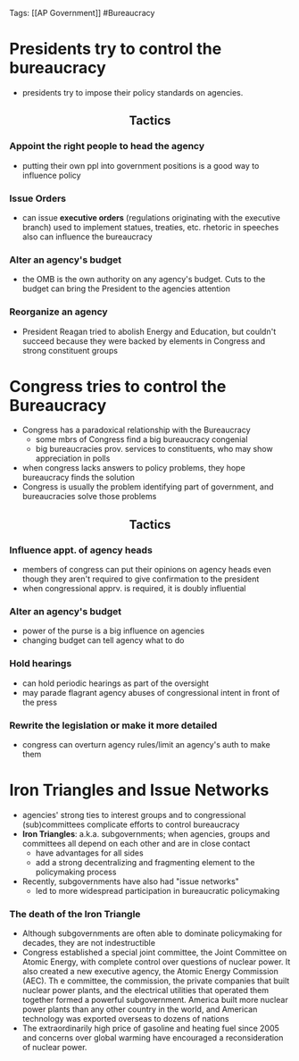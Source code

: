 Tags: [[AP Government]] #Bureaucracy 

# Presidents try to control the bureaucracy
- presidents try to impose their policy standards on agencies.

## <p style="text-align:center;">Tactics</p>
### Appoint the right people to head the agency
-  putting their own ppl into government positions is a good way to influence policy

###  Issue Orders 
- can issue **executive orders** (regulations originating with the executive branch) used to implement statues, treaties, etc. rhetoric in speeches also can influence the bureaucracy

### Alter an agency's budget
- the OMB is the own authority on any agency's budget. Cuts to the budget can bring the President to the agencies attention

### Reorganize an agency
- President Reagan tried to abolish Energy and Education, but couldn't succeed because they were backed by elements in Congress and strong constituent groups

# Congress tries to control the Bureaucracy
- Congress has a paradoxical relationship with the Bureaucracy
	- some mbrs of Congress find a big bureaucracy congenial
	- big bureaucracies prov. services to constituents, who may show appreciation in polls
- when congress lacks answers to policy problems, they hope bureaucracy finds the solution
- Congress is usually the problem identifying part of government, and bureaucracies solve those problems

## <p style="text-align:center;">Tactics</p>
### Influence appt. of agency heads
- members of congress can put their opinions on agency heads even though they aren't required to give confirmation to the president
- when congressional apprv. is required, it is doubly influential

### Alter an agency's budget
- power of the purse is a big influence on agencies
- changing budget can tell agency what to do

### Hold hearings
- can hold periodic hearings as part of the oversight
- may parade flagrant agency abuses of congressional intent in front of the press

### Rewrite the legislation or make it more detailed
- congress can overturn agency rules/limit an agency's auth to make them

# Iron Triangles and Issue Networks
- agencies' strong ties to interest groups and to congressional (sub)committees complicate efforts to control bureaucracy
- **Iron Triangles**: a.k.a. subgovernments; when agencies, groups and committees all depend on each other and are in close contact 
	- have advantages for all sides
	- add a strong decentralizing and fragmenting element to the policymaking process
- Recently, subgovernments have also had "issue networks"
	- led to more widespread participation in bureaucratic policymaking
### The death of the Iron Triangle
- Although subgovernments are often able to dominate policymaking for decades, they are not indestructible
- Congress established a special joint committee, the Joint Committee on Atomic Energy, with complete control over questions of nuclear power. It also created a new executive agency, the Atomic Energy Commission (AEC). Th e committee, the commission, the private companies that built nuclear power plants, and the electrical utilities that operated them together formed a powerful subgovernment. America built more nuclear power plants than any other country in the world, and American technology was exported overseas to dozens of nations
- The extraordinarily high price of gasoline and heating fuel since 2005 and concerns over global warming have encouraged a reconsideration of nuclear power.
